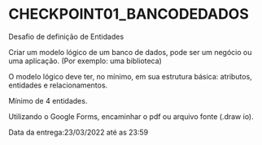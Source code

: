 # CHECKPOINT01_BANCODEDADOS

Desafio de definição de Entidades



Criar um modelo lógico de um banco de dados, pode ser um negócio ou uma aplicação. (Por exemplo: uma biblioteca)

O modelo lógico deve ter, no mínimo, em sua estrutura básica: atributos, entidades e relacionamentos.

Mínimo de 4 entidades.

Utilizando o Google Forms, encaminhar o pdf ou arquivo fonte (.draw io). 


Data da entrega:23/03/2022 até as 23:59
